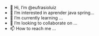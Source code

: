 - 👋 Hi, I’m @eufrasioluiz
- 👀 I’m interested in aprender java spring...
- 🌱 I’m currently learning ...
- 💞️ I’m looking to collaborate on ...
- 📫 How to reach me ...

<!---
eufrasioluiz/eufrasioluiz is a ✨ special ✨ repository because its `README.md` (this file) appears on your GitHub profile.
You can click the Preview link to take a look at your changes.
--->
